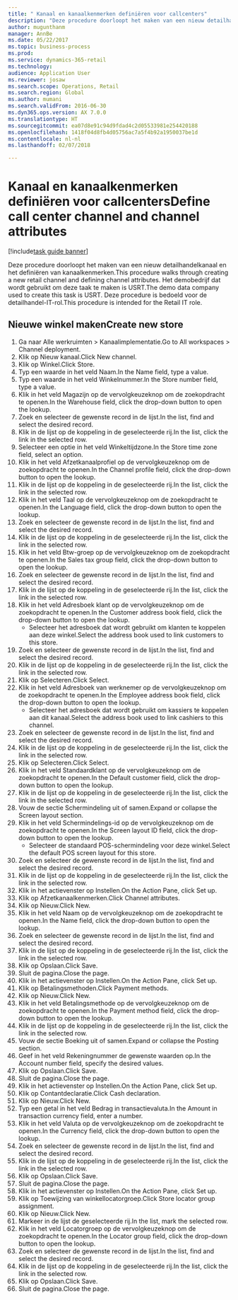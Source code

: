 ```yaml
--- 
title: " Kanaal en kanaalkenmerken definiëren voor callcenters"
description: "Deze procedure doorloopt het maken van een nieuw detailhandelkanaal en het definiëren van kanaalkenmerken."
author: mugunthanm
manager: AnnBe
ms.date: 05/22/2017
ms.topic: business-process
ms.prod: 
ms.service: dynamics-365-retail
ms.technology: 
audience: Application User
ms.reviewer: josaw
ms.search.scope: Operations, Retail
ms.search.region: Global
ms.author: mumani
ms.search.validFrom: 2016-06-30
ms.dyn365.ops.version: AX 7.0.0
ms.translationtype: HT
ms.sourcegitcommit: ea07d8e91c94d9fdad4c2d05533981e254420188
ms.openlocfilehash: 1418f04d8fb4d05756ac7a5f4b92a1950037be1d
ms.contentlocale: nl-nl
ms.lasthandoff: 02/07/2018

---
```

# <a name="define-call-center-channel-and-channel-attributes"></a><span data-ttu-id="b5e12-103"> Kanaal en kanaalkenmerken definiëren voor callcenters</span><span class="sxs-lookup"><span data-stu-id="b5e12-103">Define call center channel and channel attributes</span></span>

[!include[task guide banner](../includes/task-guide-banner.md)]

<span data-ttu-id="b5e12-104">Deze procedure doorloopt het maken van een nieuw detailhandelkanaal en het definiëren van kanaalkenmerken.</span><span class="sxs-lookup"><span data-stu-id="b5e12-104">This procedure walks through creating a new retail channel and defining channel attributes.</span></span> <span data-ttu-id="b5e12-105">Het demobedrijf dat wordt gebruikt om deze taak te maken is USRT.</span><span class="sxs-lookup"><span data-stu-id="b5e12-105">The demo data company used to create this task is USRT.</span></span> <span data-ttu-id="b5e12-106">Deze procedure is bedoeld voor de detailhandel-IT-rol.</span><span class="sxs-lookup"><span data-stu-id="b5e12-106">This procedure is intended for the Retail IT role.</span></span>


## <a name="create-new-store"></a><span data-ttu-id="b5e12-107">Nieuwe winkel maken</span><span class="sxs-lookup"><span data-stu-id="b5e12-107">Create new store</span></span>
1. <span data-ttu-id="b5e12-108">Ga naar Alle werkruimten > Kanaalimplementatie.</span><span class="sxs-lookup"><span data-stu-id="b5e12-108">Go to All workspaces > Channel deployment.</span></span>
2. <span data-ttu-id="b5e12-109">Klik op Nieuw kanaal.</span><span class="sxs-lookup"><span data-stu-id="b5e12-109">Click New channel.</span></span>
3. <span data-ttu-id="b5e12-110">Klik op Winkel.</span><span class="sxs-lookup"><span data-stu-id="b5e12-110">Click Store.</span></span>
4. <span data-ttu-id="b5e12-111">Typ een waarde in het veld Naam.</span><span class="sxs-lookup"><span data-stu-id="b5e12-111">In the Name field, type a value.</span></span>
5. <span data-ttu-id="b5e12-112">Typ een waarde in het veld Winkelnummer.</span><span class="sxs-lookup"><span data-stu-id="b5e12-112">In the Store number field, type a value.</span></span>
6. <span data-ttu-id="b5e12-113">Klik in het veld Magazijn op de vervolgkeuzeknop om de zoekopdracht te openen.</span><span class="sxs-lookup"><span data-stu-id="b5e12-113">In the Warehouse field, click the drop-down button to open the lookup.</span></span>
7. <span data-ttu-id="b5e12-114">Zoek en selecteer de gewenste record in de lijst.</span><span class="sxs-lookup"><span data-stu-id="b5e12-114">In the list, find and select the desired record.</span></span>
8. <span data-ttu-id="b5e12-115">Klik in de lijst op de koppeling in de geselecteerde rij.</span><span class="sxs-lookup"><span data-stu-id="b5e12-115">In the list, click the link in the selected row.</span></span>
9. <span data-ttu-id="b5e12-116">Selecteer een optie in het veld Winkeltijdzone.</span><span class="sxs-lookup"><span data-stu-id="b5e12-116">In the Store time zone field, select an option.</span></span>
10. <span data-ttu-id="b5e12-117">Klik in het veld Afzetkanaalprofiel op de vervolgkeuzeknop om de zoekopdracht te openen.</span><span class="sxs-lookup"><span data-stu-id="b5e12-117">In the Channel profile field, click the drop-down button to open the lookup.</span></span>
11. <span data-ttu-id="b5e12-118">Klik in de lijst op de koppeling in de geselecteerde rij.</span><span class="sxs-lookup"><span data-stu-id="b5e12-118">In the list, click the link in the selected row.</span></span>
12. <span data-ttu-id="b5e12-119">Klik in het veld Taal op de vervolgkeuzeknop om de zoekopdracht te openen.</span><span class="sxs-lookup"><span data-stu-id="b5e12-119">In the Language field, click the drop-down button to open the lookup.</span></span>
13. <span data-ttu-id="b5e12-120">Zoek en selecteer de gewenste record in de lijst.</span><span class="sxs-lookup"><span data-stu-id="b5e12-120">In the list, find and select the desired record.</span></span>
14. <span data-ttu-id="b5e12-121">Klik in de lijst op de koppeling in de geselecteerde rij.</span><span class="sxs-lookup"><span data-stu-id="b5e12-121">In the list, click the link in the selected row.</span></span>
15. <span data-ttu-id="b5e12-122">Klik in het veld Btw-groep op de vervolgkeuzeknop om de zoekopdracht te openen.</span><span class="sxs-lookup"><span data-stu-id="b5e12-122">In the Sales tax group field, click the drop-down button to open the lookup.</span></span>
16. <span data-ttu-id="b5e12-123">Zoek en selecteer de gewenste record in de lijst.</span><span class="sxs-lookup"><span data-stu-id="b5e12-123">In the list, find and select the desired record.</span></span>
17. <span data-ttu-id="b5e12-124">Klik in de lijst op de koppeling in de geselecteerde rij.</span><span class="sxs-lookup"><span data-stu-id="b5e12-124">In the list, click the link in the selected row.</span></span>
18. <span data-ttu-id="b5e12-125">Klik in het veld Adresboek klant op de vervolgkeuzeknop om de zoekopdracht te openen.</span><span class="sxs-lookup"><span data-stu-id="b5e12-125">In the Customer address book field, click the drop-down button to open the lookup.</span></span>
    * <span data-ttu-id="b5e12-126">Selecteer het adresboek dat wordt gebruikt om klanten te koppelen aan deze winkel.</span><span class="sxs-lookup"><span data-stu-id="b5e12-126">Select the address book used to link customers to this store.</span></span>  
19. <span data-ttu-id="b5e12-127">Zoek en selecteer de gewenste record in de lijst.</span><span class="sxs-lookup"><span data-stu-id="b5e12-127">In the list, find and select the desired record.</span></span>
20. <span data-ttu-id="b5e12-128">Klik in de lijst op de koppeling in de geselecteerde rij.</span><span class="sxs-lookup"><span data-stu-id="b5e12-128">In the list, click the link in the selected row.</span></span>
21. <span data-ttu-id="b5e12-129">Klik op Selecteren.</span><span class="sxs-lookup"><span data-stu-id="b5e12-129">Click Select.</span></span>
22. <span data-ttu-id="b5e12-130">Klik in het veld Adresboek van werknemer op de vervolgkeuzeknop om de zoekopdracht te openen.</span><span class="sxs-lookup"><span data-stu-id="b5e12-130">In the Employee address book field, click the drop-down button to open the lookup.</span></span>
    * <span data-ttu-id="b5e12-131">Selecteer het adresboek dat wordt gebruikt om kassiers te koppelen aan dit kanaal.</span><span class="sxs-lookup"><span data-stu-id="b5e12-131">Select the address book used to link cashiers to this channel.</span></span>  
23. <span data-ttu-id="b5e12-132">Zoek en selecteer de gewenste record in de lijst.</span><span class="sxs-lookup"><span data-stu-id="b5e12-132">In the list, find and select the desired record.</span></span>
24. <span data-ttu-id="b5e12-133">Klik in de lijst op de koppeling in de geselecteerde rij.</span><span class="sxs-lookup"><span data-stu-id="b5e12-133">In the list, click the link in the selected row.</span></span>
25. <span data-ttu-id="b5e12-134">Klik op Selecteren.</span><span class="sxs-lookup"><span data-stu-id="b5e12-134">Click Select.</span></span>
26. <span data-ttu-id="b5e12-135">Klik in het veld Standaardklant op de vervolgkeuzeknop om de zoekopdracht te openen.</span><span class="sxs-lookup"><span data-stu-id="b5e12-135">In the Default customer field, click the drop-down button to open the lookup.</span></span>
27. <span data-ttu-id="b5e12-136">Klik in de lijst op de koppeling in de geselecteerde rij.</span><span class="sxs-lookup"><span data-stu-id="b5e12-136">In the list, click the link in the selected row.</span></span>
28. <span data-ttu-id="b5e12-137">Vouw de sectie Schermindeling uit of samen.</span><span class="sxs-lookup"><span data-stu-id="b5e12-137">Expand or collapse the Screen layout section.</span></span>
29. <span data-ttu-id="b5e12-138">Klik in het veld Schermindelings-id op de vervolgkeuzeknop om de zoekopdracht te openen.</span><span class="sxs-lookup"><span data-stu-id="b5e12-138">In the Screen layout ID field, click the drop-down button to open the lookup.</span></span>
    * <span data-ttu-id="b5e12-139">Selecteer de standaard POS-schermindeling voor deze winkel.</span><span class="sxs-lookup"><span data-stu-id="b5e12-139">Select the default POS screen layout for this store.</span></span>  
30. <span data-ttu-id="b5e12-140">Zoek en selecteer de gewenste record in de lijst.</span><span class="sxs-lookup"><span data-stu-id="b5e12-140">In the list, find and select the desired record.</span></span>
31. <span data-ttu-id="b5e12-141">Klik in de lijst op de koppeling in de geselecteerde rij.</span><span class="sxs-lookup"><span data-stu-id="b5e12-141">In the list, click the link in the selected row.</span></span>
32. <span data-ttu-id="b5e12-142">Klik in het actievenster op Instellen.</span><span class="sxs-lookup"><span data-stu-id="b5e12-142">On the Action Pane, click Set up.</span></span>
33. <span data-ttu-id="b5e12-143">Klik op Afzetkanaalkenmerken.</span><span class="sxs-lookup"><span data-stu-id="b5e12-143">Click Channel attributes.</span></span>
34. <span data-ttu-id="b5e12-144">Klik op Nieuw.</span><span class="sxs-lookup"><span data-stu-id="b5e12-144">Click New.</span></span>
35. <span data-ttu-id="b5e12-145">Klik in het veld Naam op de vervolgkeuzeknop om de zoekopdracht te openen.</span><span class="sxs-lookup"><span data-stu-id="b5e12-145">In the Name field, click the drop-down button to open the lookup.</span></span>
36. <span data-ttu-id="b5e12-146">Zoek en selecteer de gewenste record in de lijst.</span><span class="sxs-lookup"><span data-stu-id="b5e12-146">In the list, find and select the desired record.</span></span>
37. <span data-ttu-id="b5e12-147">Klik in de lijst op de koppeling in de geselecteerde rij.</span><span class="sxs-lookup"><span data-stu-id="b5e12-147">In the list, click the link in the selected row.</span></span>
38. <span data-ttu-id="b5e12-148">Klik op Opslaan.</span><span class="sxs-lookup"><span data-stu-id="b5e12-148">Click Save.</span></span>
39. <span data-ttu-id="b5e12-149">Sluit de pagina.</span><span class="sxs-lookup"><span data-stu-id="b5e12-149">Close the page.</span></span>
40. <span data-ttu-id="b5e12-150">Klik in het actievenster op Instellen.</span><span class="sxs-lookup"><span data-stu-id="b5e12-150">On the Action Pane, click Set up.</span></span>
41. <span data-ttu-id="b5e12-151">Klik op Betalingsmethoden.</span><span class="sxs-lookup"><span data-stu-id="b5e12-151">Click Payment methods.</span></span>
42. <span data-ttu-id="b5e12-152">Klik op Nieuw.</span><span class="sxs-lookup"><span data-stu-id="b5e12-152">Click New.</span></span>
43. <span data-ttu-id="b5e12-153">Klik in het veld Betalingsmethode op de vervolgkeuzeknop om de zoekopdracht te openen.</span><span class="sxs-lookup"><span data-stu-id="b5e12-153">In the Payment method field, click the drop-down button to open the lookup.</span></span>
44. <span data-ttu-id="b5e12-154">Klik in de lijst op de koppeling in de geselecteerde rij.</span><span class="sxs-lookup"><span data-stu-id="b5e12-154">In the list, click the link in the selected row.</span></span>
45. <span data-ttu-id="b5e12-155">Vouw de sectie Boeking uit of samen.</span><span class="sxs-lookup"><span data-stu-id="b5e12-155">Expand or collapse the Posting section.</span></span>
46. <span data-ttu-id="b5e12-156">Geef in het veld Rekeningnummer de gewenste waarden op.</span><span class="sxs-lookup"><span data-stu-id="b5e12-156">In the Account number field, specify the desired values.</span></span>
47. <span data-ttu-id="b5e12-157">Klik op Opslaan.</span><span class="sxs-lookup"><span data-stu-id="b5e12-157">Click Save.</span></span>
48. <span data-ttu-id="b5e12-158">Sluit de pagina.</span><span class="sxs-lookup"><span data-stu-id="b5e12-158">Close the page.</span></span>
49. <span data-ttu-id="b5e12-159">Klik in het actievenster op Instellen.</span><span class="sxs-lookup"><span data-stu-id="b5e12-159">On the Action Pane, click Set up.</span></span>
50. <span data-ttu-id="b5e12-160">Klik op Contantdeclaratie.</span><span class="sxs-lookup"><span data-stu-id="b5e12-160">Click Cash declaration.</span></span>
51. <span data-ttu-id="b5e12-161">Klik op Nieuw.</span><span class="sxs-lookup"><span data-stu-id="b5e12-161">Click New.</span></span>
52. <span data-ttu-id="b5e12-162">Typ een getal in het veld Bedrag in transactievaluta.</span><span class="sxs-lookup"><span data-stu-id="b5e12-162">In the Amount in transaction currency field, enter a number.</span></span>
53. <span data-ttu-id="b5e12-163">Klik in het veld Valuta op de vervolgkeuzeknop om de zoekopdracht te openen.</span><span class="sxs-lookup"><span data-stu-id="b5e12-163">In the Currency field, click the drop-down button to open the lookup.</span></span>
54. <span data-ttu-id="b5e12-164">Zoek en selecteer de gewenste record in de lijst.</span><span class="sxs-lookup"><span data-stu-id="b5e12-164">In the list, find and select the desired record.</span></span>
55. <span data-ttu-id="b5e12-165">Klik in de lijst op de koppeling in de geselecteerde rij.</span><span class="sxs-lookup"><span data-stu-id="b5e12-165">In the list, click the link in the selected row.</span></span>
56. <span data-ttu-id="b5e12-166">Klik op Opslaan.</span><span class="sxs-lookup"><span data-stu-id="b5e12-166">Click Save.</span></span>
57. <span data-ttu-id="b5e12-167">Sluit de pagina.</span><span class="sxs-lookup"><span data-stu-id="b5e12-167">Close the page.</span></span>
58. <span data-ttu-id="b5e12-168">Klik in het actievenster op Instellen.</span><span class="sxs-lookup"><span data-stu-id="b5e12-168">On the Action Pane, click Set up.</span></span>
59. <span data-ttu-id="b5e12-169">Klik op Toewijzing van winkellocatorgroep.</span><span class="sxs-lookup"><span data-stu-id="b5e12-169">Click Store locator group assignment.</span></span>
60. <span data-ttu-id="b5e12-170">Klik op Nieuw.</span><span class="sxs-lookup"><span data-stu-id="b5e12-170">Click New.</span></span>
61. <span data-ttu-id="b5e12-171">Markeer in de lijst de geselecteerde rij.</span><span class="sxs-lookup"><span data-stu-id="b5e12-171">In the list, mark the selected row.</span></span>
62. <span data-ttu-id="b5e12-172">Klik in het veld Locatorgroep op de vervolgkeuzeknop om de zoekopdracht te openen.</span><span class="sxs-lookup"><span data-stu-id="b5e12-172">In the Locator group field, click the drop-down button to open the lookup.</span></span>
63. <span data-ttu-id="b5e12-173">Zoek en selecteer de gewenste record in de lijst.</span><span class="sxs-lookup"><span data-stu-id="b5e12-173">In the list, find and select the desired record.</span></span>
64. <span data-ttu-id="b5e12-174">Klik in de lijst op de koppeling in de geselecteerde rij.</span><span class="sxs-lookup"><span data-stu-id="b5e12-174">In the list, click the link in the selected row.</span></span>
65. <span data-ttu-id="b5e12-175">Klik op Opslaan.</span><span class="sxs-lookup"><span data-stu-id="b5e12-175">Click Save.</span></span>
66. <span data-ttu-id="b5e12-176">Sluit de pagina.</span><span class="sxs-lookup"><span data-stu-id="b5e12-176">Close the page.</span></span>


